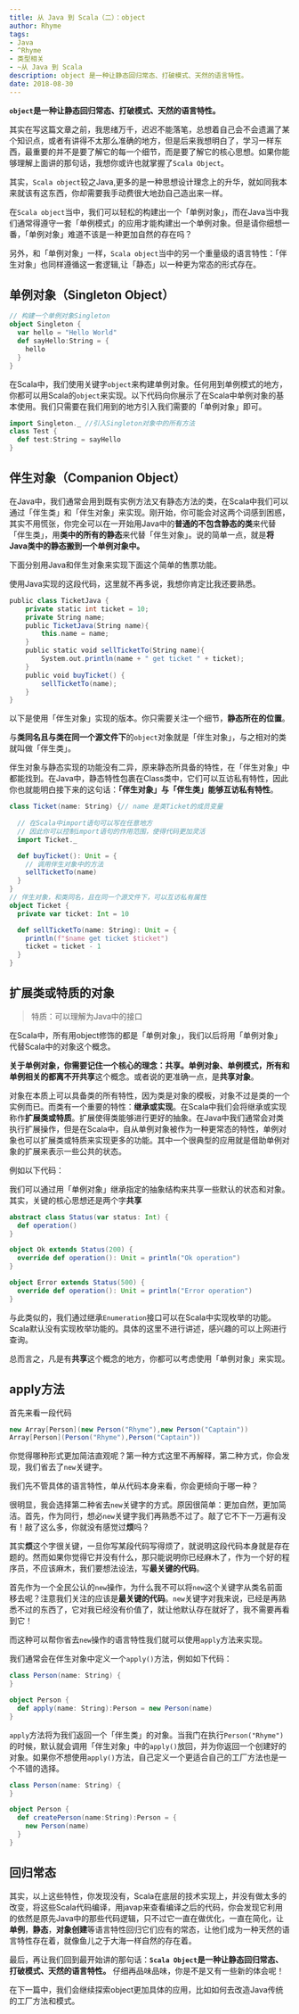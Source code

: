 ```yaml
---
title: 从 Java 到 Scala（二）：object
author: Rhyme
tags:
- Java
- ^Rhyme
- 类型相关
- ~从 Java 到 Scala
description: object 是一种让静态回归常态、打破模式、天然的语言特性。
date: 2018-08-30
---
```


**`object`是一种让静态回归常态、打破模式、天然的语言特性。**

其实在写这篇文章之前，我思绪万千，迟迟不能落笔，总想着自己会不会遗漏了某个知识点，或者有讲得不太那么准确的地方，但是后来我想明白了，学习一样东西，最重要的并不是要了解它的每一个细节，而是要了解它的核心思想。如果你能够理解上面讲的那句话，我想你或许也就掌握了`Scala Object`。

其实，`Scala object`较之Java,更多的是一种思想设计理念上的升华，就如同我本来就该有这东西，你却需要我手动费很大地劲自己造出来一样。

在`Scala object`当中，我们可以轻松的构建出一个「单例对象」，而在Java当中我们通常得遵守一套「单例模式」的应用才能构建出一个单例对象。但是请你细想一番，「单例对象」难道不该是一种更加自然的存在吗？

另外，和「单例对象」一样，`Scala object`当中的另一个重量级的语言特性：「伴生对象」也同样遵循这一套逻辑,让「静态」以一种更为常态的形式存在。

## 单例对象（Singleton Object）

```scala
// 构建一个单例对象Singleton
object Singleton {
  var hello = "Hello World"
  def sayHello:String = {
    hello
  }
}
```

在Scala中，我们使用关键字`object`来构建单例对象。任何用到单例模式的地方，你都可以用Scala的`object`来实现。以下代码向你展示了在Scala中单例对象的基本使用。我们只需要在我们用到的地方引入我们需要的「单例对象」即可。

```scala
import Singleton._ //引入Singleton对象中的所有方法
class Test {
  def test:String = sayHello
}
```

## 伴生对象（Companion Object）

在Java中，我们通常会用到既有实例方法又有静态方法的类，在Scala中我们可以通过「伴生类」和「伴生对象」来实现。刚开始，你可能会对这两个词感到困惑，其实不用慌张，你完全可以在一开始用Java中的**普通的不包含静态的类**来代替「伴生类」，用**类中的所有的静态**来代替「伴生对象」。说的简单一点，就是**将Java类中的静态搬到一个单例对象中。**

下面分别用Java和伴生对象来实现下面这个简单的售票功能。

使用Java实现的这段代码，这里就不再多说，我想你肯定比我还要熟悉。

```scala
public class TicketJava {
    private static int ticket = 10;
    private String name;
    public TicketJava(String name){
        this.name = name;
    }
    public static void sellTicketTo(String name){
        System.out.println(name + " get ticket " + ticket);
    }
    public void buyTicket() {
        sellTicketTo(name);
    }
}

```

以下是使用「伴生对象」实现的版本。你只需要关注一个细节，**静态所在的位置**。

与**类同名且与类在同一个源文件下**的`object`对象就是「伴生对象」，与之相对的类就叫做「伴生类」。

伴生对象与静态实现的功能没有二异，原来静态所具备的特性，在「伴生对象」中都能找到。在Java中，静态特性包裹在Class类中，它们可以互访私有特性，因此你也就能明白接下来的这句话：**「伴生对象」与「伴生类」能够互访私有特性**。

```scala
class Ticket(name: String) {// name 是类Ticket的成员变量
    
  // 在Scala中import语句可以写在任意地方
  // 因此你可以控制import语句的作用范围，使得代码更加灵活
  import Ticket._

  def buyTicket(): Unit = {
    // 调用伴生对象中的方法
    sellTicketTo(name)
  }
}
// 伴生对象，和类同名，且在同一个源文件下，可以互访私有属性
object Ticket {
  private var ticket: Int = 10

  def sellTicketTo(name: String): Unit = {
    println(f"$name get ticket $ticket")
    ticket = ticket - 1
  }
}
```

## 扩展类或特质的对象

> 特质：可以理解为Java中的接口

在Scala中，所有用object修饰的都是「单例对象」，我们以后将用「单例对象」代替Scala中的对象这个概念。

**关于单例对象，你需要记住一个核心的理念：共享。**单例对象、单例模式，所有和单例相关的都离不开**共享**这个概念。或者说的更准确一点，是**共享对象**。

对象在本质上可以具备类的所有特性，因为类是对象的模板，对象不过是类的一个实例而已。而类有一个重要的特性：**继承或实现**。在Scala中我们会将继承或实现称作**扩展类或特质**。扩展使得类能够进行更好的抽象。在Java中我们通常会对类执行扩展操作，但是在Scala中，自从单例对象被作为一种更常态的特性，单例对象也可以扩展类或特质来实现更多的功能。其中一个很典型的应用就是借助单例对象的扩展来表示一些公共的状态。

例如以下代码：

我们可以通过用「单例对象」继承指定的抽象结构来共享一些默认的状态和对象。其实，关键的核心思想还是两个字**共享**

```scala
abstract class Status(var status: Int) {
  def operation()
}

object Ok extends Status(200) {
  override def operation(): Unit = println("Ok operation")
}

object Error extends Status(500) {
  override def operation(): Unit = println("Error operation")
}

```

与此类似的，我们通过继承`Enumeration`接口可以在Scala中实现枚举的功能。Scala默认没有实现枚举功能的。具体的这里不进行讲述，感兴趣的可以上网进行查询。

总而言之，凡是有**共享**这个概念的地方，你都可以考虑使用「单例对象」来实现。

## apply方法

首先来看一段代码

```scala
new Array[Person](new Person("Rhyme"),new Person("Captain"))
Array[Person](Person("Rhyme"),Person("Captain"))
```

你觉得哪种形式更加简洁直观呢？第一种方式这里不再解释，第二种方式，你会发现，我们省去了`new`关键字。

我们先不管具体的语言特性，单从代码本身来看，你会更倾向于哪一种？

很明显，我会选择第二种省去`new`关键字的方式。原因很简单：更加自然，更加简洁。首先，作为同行，想必`new`关键字我们再熟悉不过了。敲了它不下一万遍有没有！敲了这么多，你就没有感觉过**烦**吗？

其实**烦**这个字很关键，一旦你写某段代码写得烦了，就说明这段代码本身就是存在题的。然而如果你觉得它并没有什么，那只能说明你已经麻木了，作为一个好的程序员，不应该麻木，我们要想法设法，写**最关键的代码**。

首先作为一个全民公认的`new`操作，为什么我不可以将`new`这个关键字从类名前面移去呢？注意我们关注的应该是**最关键的代码**。`new`关键字对我来说，已经是再熟悉不过的东西了，它对我已经没有价值了，就让他默认存在就好了，我不需要再看到它！

而这种可以帮你省去`new`操作的语言特性我们就可以使用`apply`方法来实现。

我们通常会在伴生对象中定义一个`apply()`方法，例如如下代码：

```scala
class Person(name: String) {
}

object Person {
  def apply(name: String):Person = new Person(name)
}
```

`apply`方法将为我们返回一个「伴生类」的对象。当我门在执行`Person("Rhyme")`的时候，默认就会调用「伴生对象」中的`apply()`放回，并为你返回一个创建好的对象。如果你不想使用`apply()`方法，自己定义一个更适合自己的工厂方法也是一个不错的选择。

```scala
class Person(name: String) {
}

object Person {
  def createPerson(name:String):Person = {
    new Person(name)
  }
}
```

## 回归常态

其实，以上这些特性，你发现没有，Scala在底层的技术实现上，并没有做太多的改变，将这些Scala代码编译，用javap来查看编译之后的代码，你会发现它利用的依然是原先Java中的那些代码逻辑，只不过它一直在做优化，一直在简化，让**单例**，**静态**，**对象创建**等语言特性回归它们应有的常态，让他们成为一种天然的语言特性存在着，就像鱼儿之于大海一样自然的存在着。

最后，再让我们回到最开始讲的那句话：**`Scala Object`是一种让静态回归常态、打破模式、天然的语言特性。** 仔细再品味品味，你是不是又有一些新的体会呢！

在下一篇中，我们会继续探索object更加具体的应用，比如如何去改造Java传统的工厂方法和模式。